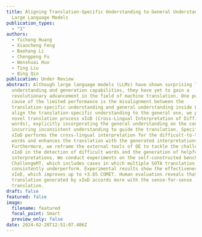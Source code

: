 ```yaml
---
title: Aligning Translation-Specific Understanding to General Understanding in
  Large Language Models
publication_types:
  - "1"
authors:
  - Yichong Huang
  - Xiaocheng Feng
  - Baohang Li
  - Chengpeng Fu
  - Wenshuai Huo
  - Ting Liu
  - Bing Qin
publication: Under Review
abstract: Although large language models (LLMs) have shown surprising language
  understanding and generation capabilities, they have yet to gain a
  revolutionary advancement in the field of machine translation. One potential
  cause of the limited performance is the misalignment between the
  translation-specific understanding and general understanding inside LLMs. To
  align the translation-specific understanding to the general one, we propose a
  novel translation process xIoD (Cross-Lingual Interpretation of Difficult
  words), explicitly incorporating the general understanding on the content
  incurring inconsistent understanding to guide the translation. Specifically,
  xIoD performs the cross-lingual interpretation for the difficult-to-translate
  words and enhances the translation with the generated interpretations.
  Furthermore, we reframe the external tools of QE to tackle the challenges of
  xIoD in the detection of difficult words and the generation of helpful
  interpretations. We conduct experiments on the self-constructed benchmark
  ChallengeMT, which includes cases in which multiple SOTA translation systems
  consistently underperform. Experimental results show the effectiveness of our
  xIoD, which improves up to +3.85 COMET. Human evaluation reveals that the
  translation generated by xIoD accords more with the sense-for-sense
  translation.
draft: false
featured: false
image:
  filename: featured
  focal_point: Smart
  preview_only: false
date: 2024-02-20T12:51:07.406Z
---
```


